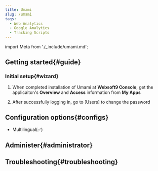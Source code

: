 ```yaml
---
title: Umami
slug: /umami
tags:
  - Web Analytics
  - Google Analytics
  - Tracking Scripts
---
```


import Meta from './_include/umami.md';

<Meta name="meta" />

## Getting started{#guide}

### Initial setup{#wizard}

1. When completed installation of Umami at **Websoft9 Console**, get the applicaiton's **Overview** and **Access** information from **My Apps**  

2. After successfully logging in, go to [Users] to change the password

## Configuration options{#configs}

- Multilingual(✅)

## Administer{#administrator}

## Troubleshooting{#troubleshooting}

